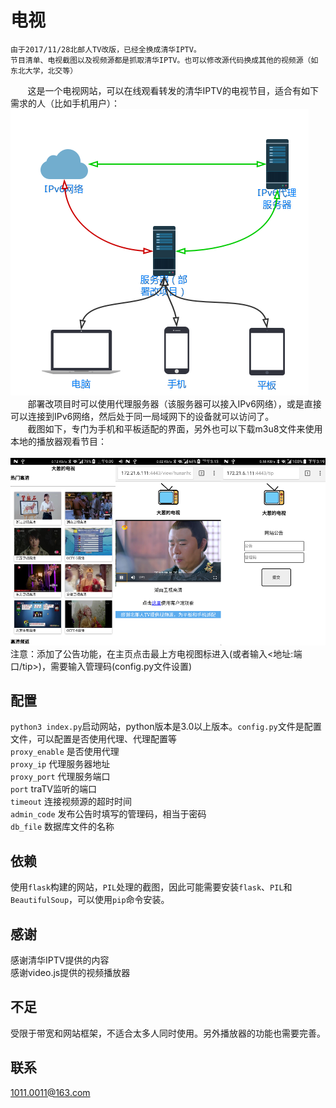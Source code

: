 # 电视
	由于2017/11/28北邮人TV改版，已经全换成清华IPTV。
	节目清单、电视截图以及视频源都是抓取清华IPTV。也可以修改源代码换成其他的视频源（如东北大学，北交等）
&#160; &#160; &#160; &#160;这是一个电视网站，可以在线观看转发的清华IPTV的电视节目，适合有如下需求的人（比如手机用户）：
![image](https://raw.githubusercontent.com/zhcong/traTV/master/net.png)<br />
&#160; &#160; &#160; &#160;部署改项目时可以使用代理服务器（该服务器可以接入IPv6网络），或是直接可以连接到IPv6网络，然后处于同一局域网下的设备就可以访问了。<br />
&#160; &#160; &#160; &#160;截图如下，专门为手机和平板适配的界面，另外也可以下载m3u8文件来使用本地的播放器观看节目：
<br /><br />
![image](https://raw.githubusercontent.com/zhcong/traTV/master/screenshot.png)<br />
	注意：添加了公告功能，在主页点击最上方电视图标进入(或者输入<地址:端口/tip>)，需要输入管理码(config.py文件设置)
## 配置
`python3 index.py`启动网站，python版本是3.0以上版本。`config.py`文件是配置文件，可以配置是否使用代理、代理配置等<br />
`proxy_enable`     是否使用代理<br />
`proxy_ip`         代理服务器地址<br />
`proxy_port`       代理服务端口<br />
`port`             traTV监听的端口<br />
`timeout`          连接视频源的超时时间<br />
`admin_code`       发布公告时填写的管理码，相当于密码<br />
`db_file`          数据库文件的名称<br />
## 依赖
使用`flask`构建的网站，`PIL`处理的截图，因此可能需要安装`flask`、`PIL`和`BeautifulSoup`，可以使用`pip`命令安装。
## 感谢
感谢清华IPTV提供的内容<br />
感谢video.js提供的视频播放器<br />
## 不足
受限于带宽和网站框架，不适合太多人同时使用。另外播放器的功能也需要完善。
## 联系
1011.0011@163.com